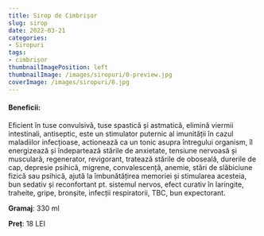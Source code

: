 ```yaml
---
title: Sirop de Cimbrișor
slug: sirop
date: 2022-03-21
categories:
- Siropuri 
tags:
- cimbrișor
thumbnailImagePosition: left
thumbnailImage: /images/siropuri/0-preview.jpg
coverImage: /images/siropuri/0.jpg
---
```

<!--more-->
#### Beneficii:	
Eficient în tuse convulsivă, tuse spastică și astmatică, elimină viermii intestinali, antiseptic, este un stimulator puternic al imunității în cazul maladiilor infecțioase, actionează ca un tonic asupra întregului organism, îl energizează și îndepartează stările de anxietate, tensiune nervoasă și musculară, regenerator, revigorant, tratează stările de oboseală, durerile de cap, depresie psihică, migrene, convalescență, anemie, stări de slăbiciune fizică sau psihică, ajută la îmbunătățirea memoriei și stimularea acesteia, bun sedativ și reconfortant pt. sistemul nervos, efect curativ în laringite, traheite, gripe, bronșite, infecții respiratorii, TBC, bun expectorant.

**Gramaj**: 330 ml

**Preț**: 18 LEI

